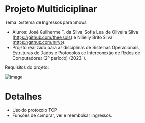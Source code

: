 # Projeto Multidiciplinar
Tema: Sistema de Ingressos para Shows
- Alunos: José Guilherme F. da Silva, Sofia Leal de Oliveira Silva (https://github.com/theeisols) e Nirielly Brito Silva (https://github.com/niryb).
- Projeto realizado para as disciplinas de Sistemas Operacionais, Estruturas de Dados e Protocolos de Interconexão de Redes de
Computadores (2º período) (2023.1).

Requisitos do projeto:
  
![image](https://github.com/joseguilherme-fs/sistema-ingressos/assets/115367378/7dac4e86-a45f-4f73-bc0f-c2131f9cb290)


# Detalhes
- Uso do protocolo TCP
- Funções de comprar, ver e reembolsar ingressos.

